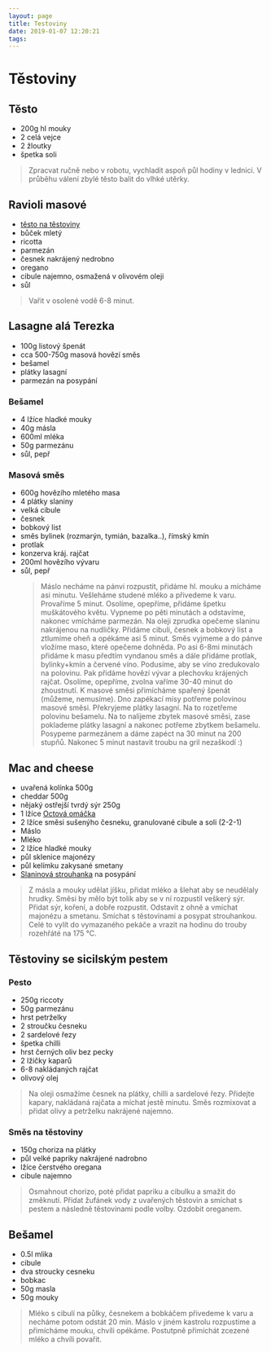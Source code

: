```yaml
---
layout: page
title: Testoviny
date: 2019-01-07 12:20:21
tags:
---
```


# Těstoviny

## Těsto

- 200g hl mouky
- 2 celá vejce
- 2 žloutky
- špetka soli

> Zpracvat ručně nebo v robotu, vychladit aspoň půl hodiny v lednici. V průběhu válení zbylé těsto balit do vlhké utěrky.

## Ravioli masové

- [těsto na těstoviny](/Testoviny/index.html#Lasagne-ala-Terezka)
- bůček mletý
- ricotta
- parmezán
- česnek nakrájený nedrobno
- oregano
- cibule najemno, osmažená v olivovém oleji
- sůl

> Vařit v osolené vodě 6-8 minut.

## Lasagne alá Terezka

- 100g listový špenát
- cca 500-750g masová hovězí směs
- bešamel
- plátky lasagní
- parmezán na posypání

### Bešamel

- 4 lžíce hladké mouky
- 40g másla
- 600ml mléka
- 50g parmezánu
- sůl, pepř

### Masová směs

- 600g hovězího mletého masa
- 4 plátky slaniny
- velká cibule
- česnek
- bobkový list
- směs bylinek (rozmarýn, tymián, bazalka..), římský
  kmín
- protlak
- konzerva kráj. rajčat
- 200ml hovězího vývaru
- sůl, pepř
  > Máslo necháme na pánvi rozpustit, přidáme hl. mouku a mícháme asi minutu. Vešleháme studené mléko a přivedeme k
  > varu. Provaříme 5 minut. Osolíme, opepříme, přidáme špetku
  > muškátového květu. Vypneme po pěti minutách a odstavíme,
  > nakonec vmícháme parmezán.
  > Na oleji zprudka opečeme slaninu nakrájenou na nudličky.
  > Přidáme cibuli, česnek a bobkový list a ztlumíme oheň a
  > opékáme asi 5 minut. Směs vyjmeme a do pánve vložíme
  > maso, které opečeme dohněda. Po asi 6-8mi minutách přidáme k masu předtím vyndanou směs a dále přidáme protlak, bylinky+kmín a červené víno. Podusíme, aby se víno
  > zredukovalo na polovinu. Pak přidáme hovězí vývar a plechovku krájených rajčat. Osolíme, opepříme, zvolna vaříme
  > 30-40 minut do zhoustnutí.
  > K masové směsi přimícháme spařený špenát (můžeme, nemusíme). Dno zapékací mísy potřeme polovinou masové směsi.
  > Překryjeme plátky lasagní. Na to rozetřeme polovinu bešamelu. Na to nalijeme zbytek masové směsi, zase poklademe
  > plátky lasagní a nakonec potřeme zbytkem bešamelu. Posypeme parmezánem a dáme zapéct na 30 minut na 200 stupňů.
  > Nakonec 5 minut nastavit troubu na gril nezaškodí :)

## Mac and cheese

- uvařená kolínka 500g
- cheddar 500g
- nějaký ostřejší tvrdý sýr 250g
- 1 lžíce [Octová omáčka](/Omacky/index.html#Octova-omacka)
- 2 lžíce směsi sušenýho česneku, granulované cibule a soli (2-2-1)
- Máslo
- Mléko
- 2 lžíce hladké mouky
- půl sklenice majonézy
- půl kelímku zakysané smetany
- [Slaninová strouhanka](/Veprik/index.html#Slaninova-strouhanka) na posypání

> Z másla a mouky udělat jíšku, přidat mléko a šlehat aby se neudělaly hrudky. Směsi by mělo být tolik aby se v ní rozpustil veškerý sýr. Přidat sýr, koření, a dobře rozpustit. Odstavit z ohně a vmíchat majonézu a smetanu. Smíchat s těstovinami a posypat strouhankou. Celé to vylít do vymazaného pekáče a vrazit na hodinu do trouby rozehřáté na 175 °C.

## Těstoviny se sicilským pestem

### Pesto

- 250g riccoty
- 50g parmezánu
- hrst petrželky
- 2 stroučku česneku
- 2 sardelové řezy
- špetka chilli
- hrst černých oliv bez pecky
- 2 lžičky kaparů
- 6-8 nakládaných rajčat
- olivový olej

> Na oleji osmažíme česnek na plátky, chilli a sardelové řezy. Přidejte kapary, nakládaná rajčata a míchat jestě minutu.
> Směs rozmixovat a přidat olivy a petrželku nakrájené najemno.

### Směs na těstoviny

- 150g choriza na plátky
- půl velké papriky nakrájené nadrobno
- lžíce čerstvého oregana
- cibule najemno

> Osmahnout chorizo, poté přidat papriku a cibulku a smažit do změknutí.
> Přidat žufánek vody z uvařených těstovin a smíchat s pestem a následně těstovinami podle volby. Ozdobit oreganem.

## Bešamel

- 0.5l mlika
- cibule
- dva stroucky cesneku
- bobkac
- 50g masla
- 50g mouky

> Mléko s cibulí na půlky, česnekem a bobkáčem přivedeme k varu a necháme potom odstát 20 min.
> Máslo v jiném kastrolu rozpustime a přimícháme mouku, chvíli opékáme.
> Postutpně přimíchát zcezené mléko a chvíli povařit.
